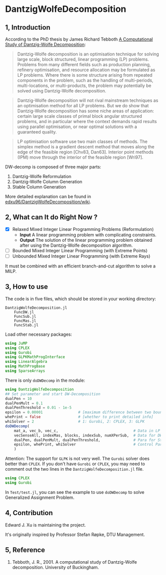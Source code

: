 # DantzigWolfeDecomposition

## 1,  Introduction

According to the PhD thesis by James Richard Tebboth [A Computational Study of Dantzig-Wolfe Decomposition][1]:

> Dantzig-Wolfe decomposition is an optimisation technique for solving large scale, block structured, linear programming (LP) problems. Problems from many different fields such as production planning, refinery optimisation, and resource allocation may be formulated as LP problems. Where there is some structure arising from repeated components in the problem, such as the handling of multi-periods, multi-locations, or multi-products, the problem may potentially be solved using Dantzig-Wolfe decomposition.

> Dantzig-Wolfe decomposition will not rival mainstream techniques as an optimisation method for all LP problems. But we do show that Dantzig-Wolfe decomposition has some niche areas of application: certain large scale classes of primal block angular structured problems, and in particular where the context demands rapid results using parallel optimisation, or near optimal solutions with a guaranteed quality.

> LP optimisation software use two main classes of methods. The simplex method is a gradient descent method that moves along the edge of the feasible region [Chv83, Dan63]. Interior point methods (IPM) move through the interior of the feasible region [Wri97].

DW-decomp is composed of three major parts:
1. Dantzig-Wolfe Reformulation
2. Dantzig-Wolfe Column Generation
3. Stable Column Generation

More detailed explanation can be found in [edxu96/DantzigWolfeDecomposition/wiki](https://github.com/edxu96/DantzigWolfeDecomposition/wiki/1-Home).

## 2,  What can It do Right Now ?   

- [x] Relaxed Mixed Integer Linear Programming Problems (Reformulation)
    - **Input** A linear programming problem with complicating constraints.
    - **Output** The solution of the linear programming problem obtained after using the Dantzig-Wolfe decomposition algorithm.
- [ ] Bounded Mixed Integer Linear Programming (with Extreme Points)
- [ ] Unbounded Mixed Integer Linear Programming (with Extreme Rays)

It must be combined with an efficient branch-and-cut algorithm to solve a MILP.

## 3,  How to use

The code is in five files, which should be stored in your working directory:

```
DantzigWolfeDecomposition.jl
    FuncDW.jl
    FuncSub.jl
    FuncMas.jl
    FuncStab.jl
```

Load other necessary packages:

```Julia
using JuMP
using CPLEX
using Gurobi
using GLPKMathProgInterface
using LinearAlgebra
using MathProgBase
using SparseArrays
```

There is only `doDWDecomp` in the module:

```Julia
using DantzigWolfeDecomposition
## Set parameter and start DW-Decomposition
dualPen = 10
dualPenMult = 0.1
dualPenThreshold = 0.01 - 1e-5
epsilon = 0.00001                # [maximum difference between two bounds]
whePrint = false                 # [whether to print detailed info]
whiSolver = 2                    # 1: Gurobi, 2: CPLEX, 3: GLPK
doDWDecomp(
    mat_a, vec_b, vec_c,                                  # Data in LP Problem
    vecSenseAll, indexMas, blocks, indexSub, numXPerSub,  # Data for DW-Decomp
    dualPen, dualPenMult, dualPenThreshold,               # Para for Stable
    epsilon, whePrint, whiSolver                          # Control Para
    )
```

Attention: The support for `GLPK` is not very well. The `Gurobi` solver does better than `CPLEX`. If you don't have `Gurobi` or `CPLEX`, you may need to comment out the two lines in the `DantzigWolfeDecomposition.jl` file.

```Julia
using CPLEX
using Gurobi
```

In `Test/test.jl`, you can see the example to use `doDWDecomp` to solve Generalized Assignment Problem.

## 4,  Contribution

Edward J. Xu is maintaining the project.

It's originally inspired by Professor Stefan Røpke, DTU Management.

## 5,  Reference

1. Tebboth, J. R., 2001. A computational study of Dantzig-Wolfe decomposition. University of Buckingham.

[1]: http://eaton.math.rpi.edu/CourseMaterials/PreviousSemesters/PreviousSemesters/Spring08/JM6640/tebboth.pdf
